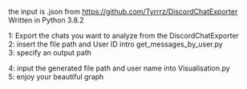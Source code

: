 the input is .json from https://github.com/Tyrrrz/DiscordChatExporter                        
Written in Python 3.8.2

1: Export the chats you want to analyze from the DiscordChatExporter                                    
2: insert the file path and User ID intro get_messages_by_user.py                      
3: specify an output path                                    

4: input the generated file path and user name into Visualisation.py                                  
5: enjoy your beautiful graph
